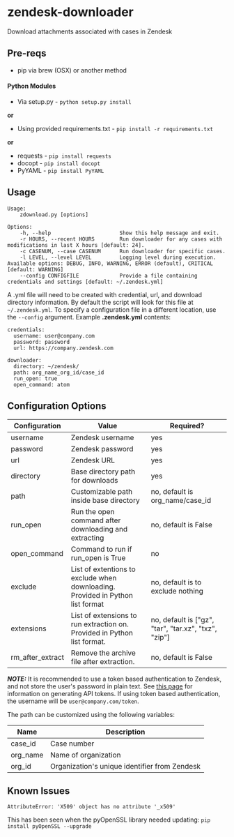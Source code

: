 # zendesk-downloader
Download attachments associated with cases in Zendesk

## Pre-reqs
 - pip via brew (OSX) or another method

#### Python Modules
 - Via setup.py - ```python setup.py install```

**or**

 - Using provided requirements.txt - ```pip install -r requirements.txt```

**or**

 - requests - ```pip install requests```
 - docopt - ```pip install docopt```
 - PyYAML - ```pip install PyYAML```

## Usage
```
Usage:
    zdownload.py [options]

Options:
    -h, --help                      Show this help message and exit.
    -r HOURS, --recent HOURS        Run downloader for any cases with modifications in last X hours [default: 24].
    -c CASENUM, --case CASENUM      Run downloader for specific cases.
    -l LEVEL, --level LEVEL         Logging level during execution. Available options: DEBUG, INFO, WARNING, ERROR (default), CRITICAL [default: WARNING]
    --config CONFIGFILE             Provide a file containing credentials and settings [default: ~/.zendesk.yml]
```

A .yml file will need to be created with credential, url, and download directory information. By default the script will look for this file at `~/.zendesk.yml`. To specify a configuration file in a different location, use the `--config` argument. Example **.zendesk.yml** contents:
```
credentials:
  username: user@company.com
  password: password
  url: https://company.zendesk.com

downloader:
  directory: ~/zendesk/
  path: org_name_org_id/case_id
  run_open: true
  open_command: atom
```

## Configuration Options
Configuration | Value | Required?
------------- | ----- | ---------
username | Zendesk username | yes
password | Zendesk password | yes
url | Zendesk URL | yes
directory | Base directory path for downloads | yes
path | Customizable path inside base directory | no, default is org_name/case_id
run_open | Run the open command after downloading and extracting | no, default is False
open_command | Command to run if run_open is True | no
exclude | List of extentions to exclude when downloading. Provided in Python list format | no, default is to exclude nothing
extensions | List of extensions to run extraction on. Provided in Python list format. | no, default is ["gz", "tar", "tar.xz", "txz", "zip"]
rm_after_extract | Remove the archive file after extraction. | no, default is False

_**NOTE:**_ It is recommended to use a token based authentication to Zendesk, and not store the user's password in plain text. See [this page](https://support.zendesk.com/hc/en-us/articles/226022787-Generating-a-new-API-token-) for information on generating API tokens. If using token based authentication, the username will be `user@company.com/token`.

The path can be customized using the following variables:

Name | Description
---- | -----------
case_id | Case number
org_name | Name of organization
org_id | Organization's unique identifier from Zendesk

## Known Issues
```
AttributeError: 'X509' object has no attribute '_x509'
```
This has been seen when the pyOpenSSL library needed updating:
```pip install pyOpenSSL --upgrade```
